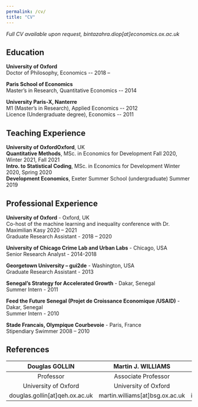 ```yaml
---
permalink: /cv/
title: "CV"
---
```



_Full CV available upon request, bintazahra.diop[at]economics.ox.ac.uk_

## Education
**University of Oxford**  
Doctor of Philosophy, Economics -- 2018 –  

**Paris School of Economics**  
Master’s in Research, Quantitative Economics --  2014  

**University Paris-X, Nanterre**  
M1 (Master’s in Research), Applied Economics --  2012  
Licence (Undergraduate degree), Economics -- 2011  

## Teaching Experience  
 
 **University of OxfordOxford**, UK  
 **Quantitative Methods**, MSc. in Economics for Development Fall 2020, Winter 2021, Fall 2021  
 **Intro. to Statistical Coding**, MSc. in Economics for Development Winter 2020, Spring 2020  
 **Development Economics**, Exeter Summer School (undergraduate) Summer 2019
 
## Professional Experience  
 
 **University of Oxford** - Oxford, UK  
 Co-host of the machine learning and inequality conference with Dr. Maximilian Kasy 2020 – 2021  
 Graduate Research Assistant - 2018 – 2020 
 
 **University of Chicago Crime Lab and Urban Labs** - Chicago, USA  
 Senior Research Analyst - 2014-2018  
 
 **Georgetown University – gui2de** - Washington, USA  
 Graduate Research Assistant - 2013  
 
 **Senegal’s Strategy for Accelerated Growth** - Dakar, Senegal  
 Summer Intern - 2011  
 
 **Feed the Future Senegal (Projet de Croissance Economique /USAID)** - Dakar, Senegal  
 Summer Intern - 2010  
 
 **Stade Francais, Olympique Courbevoie** - Paris, France  
Stipendiary Swimmer 2008 – 2010  


## References


|**Douglas GOLLIN**| **Martin J. WILLIAMS** |**Isabel RUIZ**|**Aurélie OUSS**|
|:---: | :---: | :---:| :---:|
| Professor | Associate Professor | Fellow / Adjunct Faculty |Assistant Professor | 
| University of Oxford  | University of Oxford  | University of Oxford  | UPenn | 
| douglas.gollin[at]qeh.ox.ac.uk | martin.williams[at]bsg.ox.ac.uk | isabel.ruiz[at]bsg.ox.ac.uk | aouss[at]sas.upenn.edu |


